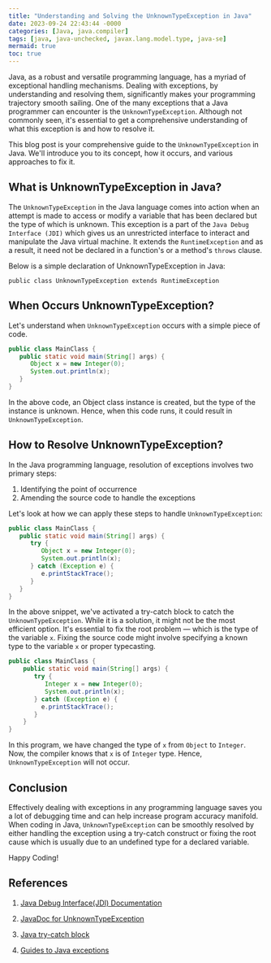 ```yaml
---
title: "Understanding and Solving the UnknownTypeException in Java"
date: 2023-09-24 22:43:44 -0000
categories: [Java, java.compiler]
tags: [java, java-unchecked, javax.lang.model.type, java-se]
mermaid: true
toc: true
---
```



Java, as a robust and versatile programming language, has a myriad of exceptional handling mechanisms. Dealing with exceptions, by understanding and resolving them, significantly makes your programming trajectory smooth sailing. One of the many exceptions that a Java programmer can encounter is the `UnknownTypeException`. Although not commonly seen, it's essential to get a comprehensive understanding of what this exception is and how to resolve it. 

This blog post is your comprehensive guide to the `UnknownTypeException` in Java. We'll introduce you to its concept, how it occurs, and various approaches to fix it.

## What is UnknownTypeException in Java?

The `UnknownTypeException` in the Java language comes into action when an attempt is made to access or modify a variable that has been declared but the type of which is unknown. This exception is a part of the `Java Debug Interface (JDI)` which gives us an unrestricted interface to interact and manipulate the Java virtual machine. It extends the `RuntimeException` and as a result, it need not be declared in a function's or a method's `throws` clause.

Below is a simple declaration of UnknownTypeException in Java:

```
public class UnknownTypeException extends RuntimeException
```

## When Occurs UnknownTypeException?

Let's understand when `UnknownTypeException` occurs with a simple piece of code. 

```java
public class MainClass {
   public static void main(String[] args) {
      Object x = new Integer(0);
      System.out.println(x);
   }
}
```

In the above code, an Object class instance is created, but the type of the instance is unknown. Hence, when this code runs, it could result in `UnknownTypeException`.

## How to Resolve UnknownTypeException?

In the Java programming language, resolution of exceptions involves two primary steps:

1. Identifying the point of occurrence
2. Amending the source code to handle the exceptions

Let's look at how we can apply these steps to handle `UnknownTypeException`:

```java
public class MainClass {
   public static void main(String[] args) {
      try {
         Object x = new Integer(0);
         System.out.println(x);
      } catch (Exception e) {
         e.printStackTrace();
      }
   }
}
```

In the above snippet, we've activated a try-catch block to catch the `UnknownTypeException`. While it is a solution, it might not be the most efficient option. It's essential to fix the root problem — which is the type of the variable `x`. Fixing the source code might involve specifying a known type to the variable `x` or proper typecasting. 

```java
public class MainClass {
    public static void main(String[] args) {
       try {
          Integer x = new Integer(0);
          System.out.println(x);
       } catch (Exception e) {
         e.printStackTrace();
       }
    }
}
```

In this program, we have changed the type of `x` from `Object` to `Integer`. Now, the compiler knows that `x` is of `Integer` type. Hence, `UnknownTypeException` will not occur.

## Conclusion

Effectively dealing with exceptions in any programming language saves you a lot of debugging time and can help increase program accuracy manifold. When coding in Java, `UnknownTypeException` can be smoothly resolved by either handling the exception using a try-catch construct or fixing the root cause which is usually due to an undefined type for a declared variable.

Happy Coding!

## References

1. [Java Debug Interface(JDI) Documentation](https://docs.oracle.com/javase/8/docs/jdk/api/jdi/com/sun/jdi/)

2. [JavaDoc for UnknownTypeException](https://docs.oracle.com/en/java/javase/11/docs/api/jdk.jdi/com/sun/jdi/UnknownTypeException.html)

3. [Java try-catch block](https://docs.oracle.com/javase/tutorial/essential/exceptions/try.html)

4. [Guides to Java exceptions](https://www.baeldung.com/java-exceptions)
